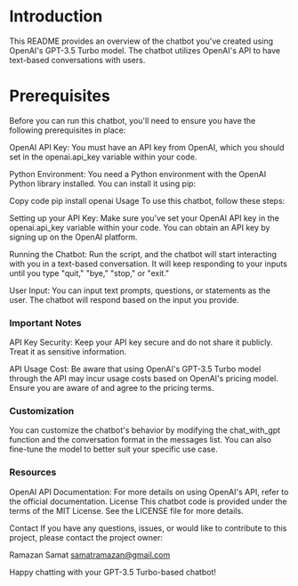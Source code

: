 # Introduction

This README provides an overview of the chatbot you've created using OpenAI's GPT-3.5 Turbo model. The chatbot utilizes OpenAI's API to have text-based conversations with users.

# Prerequisites
Before you can run this chatbot, you'll need to ensure you have the following prerequisites in place:

OpenAI API Key: You must have an API key from OpenAI, which you should set in the openai.api_key variable within your code.

Python Environment: You need a Python environment with the OpenAI Python library installed. You can install it using pip:

Copy code
pip install openai
Usage
To use this chatbot, follow these steps:

Setting up your API Key: Make sure you've set your OpenAI API key in the openai.api_key variable within your code. You can obtain an API key by signing up on the OpenAI platform.

Running the Chatbot: Run the script, and the chatbot will start interacting with you in a text-based conversation. It will keep responding to your inputs until you type "quit," "bye," "stop," or "exit."

User Input: You can input text prompts, questions, or statements as the user. The chatbot will respond based on the input you provide.

    
### Important Notes
API Key Security: Keep your API key secure and do not share it publicly. Treat it as sensitive information.

API Usage Cost: Be aware that using OpenAI's GPT-3.5 Turbo model through the API may incur usage costs based on OpenAI's pricing model. Ensure you are aware of and agree to the pricing terms.

### Customization
You can customize the chatbot's behavior by modifying the chat_with_gpt function and the conversation format in the messages list. You can also fine-tune the model to better suit your specific use case.

### Resources
OpenAI API Documentation: For more details on using OpenAI's API, refer to the official documentation.
License
This chatbot code is provided under the terms of the MIT License. See the LICENSE file for more details.

Contact
If you have any questions, issues, or would like to contribute to this project, please contact the project owner:

Ramazan Samat
samatramazan@gmail.com

Happy chatting with your GPT-3.5 Turbo-based chatbot!
